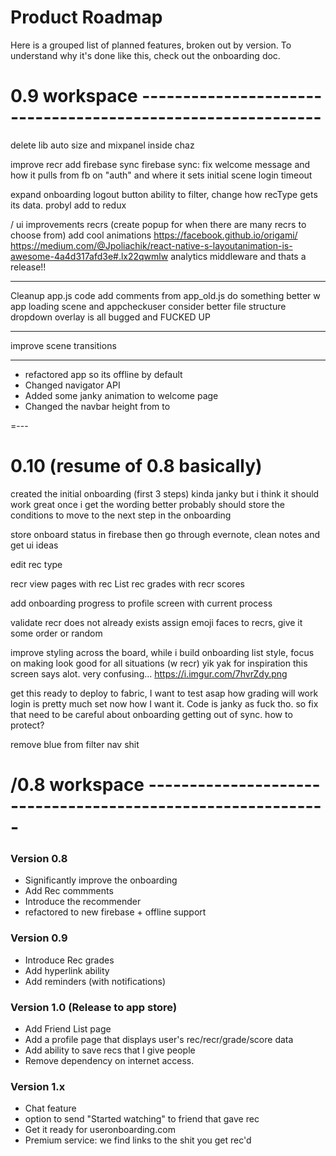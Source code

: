 # Product Roadmap
Here is a grouped list of planned features, broken out by version. To understand why it's done like this, check out the onboarding doc.

# 0.9 workspace ------------------------------------------------------------

delete lib auto size and mixpanel inside chaz

improve recr add
firebase sync
firebase sync: fix welcome message and how it pulls from fb on "auth" and where it sets initial scene
login timeout


expand onboarding
logout button
ability to filter, change how recType gets its data. probyl add to redux

/ ui improvements
recrs (create popup for when there are many recrs to choose from)
add cool animations
https://facebook.github.io/origami/
https://medium.com/@Jpoliachik/react-native-s-layoutanimation-is-awesome-4a4d317afd3e#.lx22qwmlw
analytics middleware
and thats a release!!


---
Cleanup
app.js code add comments from app_old.js
do something better w app loading scene and appcheckuser
consider better file structure
dropdown overlay is all bugged and FUCKED UP



---
improve scene transitions


---


 - refactored app so its offline by default
 - Changed navigator API
 - Added some janky animation to welcome page
 - Changed the navbar height from to

=---

# 0.10 (resume of 0.8 basically)

created the initial onboarding (first 3 steps)
kinda janky but i think it should work great once i get the wording better
probably should store the conditions to move to the next step in the onboarding

store onboard status in firebase
then go through evernote, clean notes and get ui ideas

edit rec type

recr view pages with rec List
rec grades with recr scores


add onboarding progress to profile screen with current process

validate recr does not already exists
assign emoji faces to recrs, give it some order or random

improve styling across the board, while i build onboarding
list style, focus on making look good for all situations (w recr)
  yik yak for inspiration
this screen says alot. very confusing... https://i.imgur.com/7hvrZdy.png

get this ready to deploy to fabric, I want to test asap how grading will work
login is pretty much set now how I want it. Code is janky as fuck tho. so fix that
need to be careful about onboarding getting out of sync. how to protect?

remove blue from filter nav shit

# /0.8 workspace ------------------------------------------------------------

### Version 0.8
 - Significantly improve the onboarding
 - Add Rec commments
 - Introduce the recommender
 - refactored to new firebase + offline support

### Version 0.9
 - Introduce Rec grades
 - Add hyperlink ability
 - Add reminders (with notifications)

### Version 1.0 (Release to app store)
 - Add Friend List page
 - Add a profile page that displays user's rec/recr/grade/score data
 - Add ability to save recs that I give people
 - Remove dependency on internet access.

### Version 1.x
 - Chat feature
 - option to send "Started watching" to friend that gave rec
 - Get it ready for useronboarding.com
 - Premium service: we find links to the shit you get rec'd
